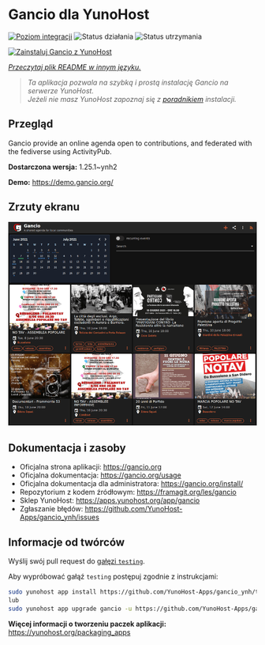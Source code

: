 <!--
To README zostało automatycznie wygenerowane przez <https://github.com/YunoHost/apps/tree/master/tools/readme_generator>
Nie powinno być ono edytowane ręcznie.
-->

# Gancio dla YunoHost

[![Poziom integracji](https://apps.yunohost.org/badge/integration/gancio)](https://ci-apps.yunohost.org/ci/apps/gancio/)
![Status działania](https://apps.yunohost.org/badge/state/gancio)
![Status utrzymania](https://apps.yunohost.org/badge/maintained/gancio)

[![Zainstaluj Gancio z YunoHost](https://install-app.yunohost.org/install-with-yunohost.svg)](https://install-app.yunohost.org/?app=gancio)

*[Przeczytaj plik README w innym języku.](./ALL_README.md)*

> *Ta aplikacja pozwala na szybką i prostą instalację Gancio na serwerze YunoHost.*  
> *Jeżeli nie masz YunoHost zapoznaj się z [poradnikiem](https://yunohost.org/install) instalacji.*

## Przegląd

Gancio provide an online agenda open to contributions, and federated with the fediverse using ActivityPub.


**Dostarczona wersja:** 1.25.1~ynh2

**Demo:** <https://demo.gancio.org/>

## Zrzuty ekranu

![Zrzut ekranu z Gancio](./doc/screenshots/screenshot.png)

## Dokumentacja i zasoby

- Oficjalna strona aplikacji: <https://gancio.org>
- Oficjalna dokumentacja: <https://gancio.org/usage>
- Oficjalna dokumentacja dla administratora: <https://gancio.org/install/>
- Repozytorium z kodem źródłowym: <https://framagit.org/les/gancio>
- Sklep YunoHost: <https://apps.yunohost.org/app/gancio>
- Zgłaszanie błędów: <https://github.com/YunoHost-Apps/gancio_ynh/issues>

## Informacje od twórców

Wyślij swój pull request do [gałęzi `testing`](https://github.com/YunoHost-Apps/gancio_ynh/tree/testing).

Aby wypróbować gałąź `testing` postępuj zgodnie z instrukcjami:

```bash
sudo yunohost app install https://github.com/YunoHost-Apps/gancio_ynh/tree/testing --debug
lub
sudo yunohost app upgrade gancio -u https://github.com/YunoHost-Apps/gancio_ynh/tree/testing --debug
```

**Więcej informacji o tworzeniu paczek aplikacji:** <https://yunohost.org/packaging_apps>
